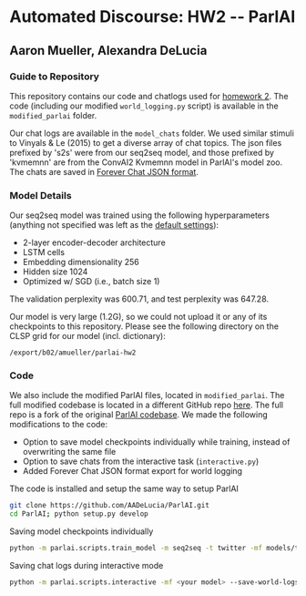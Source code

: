 # Automated Discourse: HW2 -- ParlAI
## Aaron Mueller, Alexandra DeLucia

### Guide to Repository
This repository contains our code and chatlogs used for [homework 2](https://dialog-systems-class.github.io/assignment2.html). The code (including our modified `world_logging.py` script) is available in the `modified_parlai` folder.

Our chat logs are available in the `model_chats` folder. We used similar stimuli to Vinyals & Le (2015) to get a diverse array of chat topics. The json files prefixed by 's2s' were from our seq2seq model, and those prefixed by 'kvmemnn' are from the ConvAI2 Kvmemnn model in ParlAI's model zoo. The chats are saved in [Forever Chat JSON format](https://github.com/jkeen/forever-chat-format).

### Model Details
Our seq2seq model was trained using the following hyperparameters (anything not specified was left as the [default settings](https://parl.ai/docs/agent_refs/seq2seq.html)):

- 2-layer encoder-decoder architecture
- LSTM cells
- Embedding dimensionality 256
- Hidden size 1024
- Optimized w/ SGD (i.e., batch size 1)

The validation perplexity was 600.71, and test perplexity was 647.28.

Our model is very large (1.2G), so we could not upload it or any of its checkpoints to this repository. Please see the following directory on the CLSP grid for our model (incl. dictionary):

`/export/b02/amueller/parlai-hw2`

### Code
We also include the modified ParlAI files, located in `modified_parlai`. The full modified codebase is located in a different GitHub repo [here](https://github.com/AADeLucia/ParlAI). The full repo is a fork of the original [ParlAI codebase](https://parl.ai/). We made the following modifications to the code:

* Option to save model checkpoints individually while training, instead of overwriting the same file
* Option to save chats from the interactive task (`interactive.py`)
* Added Forever Chat JSON format export for world logging

The code is installed and setup the same way to setup ParlAI

```bash
git clone https://github.com/AADeLucia/ParlAI.git
cd ParlAI; python setup.py develop
```

Saving model checkpoints individually

```bash
python -m parlai.scripts.train_model -m seq2seq -t twitter -mf models/twitter_s2s.model --overwrite-checkpoints False --save-every-n-secs 3600
```

Saving chat logs during interactive mode

```bash
python -m parlai.scripts.interactive -mf <your model> --save-world-logs True --report-filename <output file>.jsonl --world-logs-format forever
```

